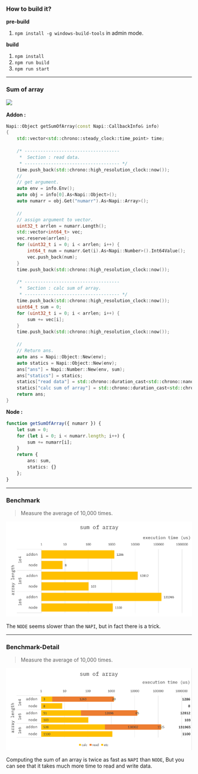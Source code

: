 ### How to build it?

**pre-build**

1. `npm install -g windows-build-tools` in admin mode.

**build**

1. `npm install`
2. `npm run build`
3. `npm run start`

---

### Sum of array

![](./images/summation-general-formular.png)

**Addon :**

```cpp
Napi::Object getSumOfArray(const Napi::CallbackInfo& info)
{
    std::vector<std::chrono::steady_clock::time_point> time;

    /* ------------------------------------
     *  Section : read data.
     * ------------------------------------ */
    time.push_back(std::chrono::high_resolution_clock::now());
    //
    // get argument.
    auto env = info.Env();
    auto obj = info[0].As<Napi::Object>();
    auto numarr = obj.Get("numarr").As<Napi::Array>();

    //
    // assign argument to vector.
    uint32_t arrlen = numarr.Length();
    std::vector<int64_t> vec;
    vec.reserve(arrlen);
    for (uint32_t i = 0; i < arrlen; i++) {
        int64_t num = numarr.Get(i).As<Napi::Number>().Int64Value();
        vec.push_back(num);
    }
    time.push_back(std::chrono::high_resolution_clock::now());

    /* ------------------------------------
     *  Section : calc sum of array.
     * ------------------------------------ */
    time.push_back(std::chrono::high_resolution_clock::now());
    uint64_t sum = 0;
    for (uint32_t i = 0; i < arrlen; i++) {
        sum += vec[i];
    }
    time.push_back(std::chrono::high_resolution_clock::now());

    //
    // Return ans.
    auto ans = Napi::Object::New(env);
    auto statics = Napi::Object::New(env);
    ans["ans"] = Napi::Number::New(env, sum);
    ans["statics"] = statics;
    statics["read data"] = std::chrono::duration_cast<std::chrono::nanoseconds>(time[1] - time[0]).count();
    statics["calc sum of array"] = std::chrono::duration_cast<std::chrono::nanoseconds>(time[3] - time[2]).count();
    return ans;
}
```

**Node :**

```ts
function getSumOfArray({ numarr }) {
    let sum = 0;
    for (let i = 0; i < numarr.length; i++) {
        sum += numarr[i];
    }
    return {
        ans: sum,
        statics: {}
    };
}
```

---

### Benchmark

> Measure the average of 10,000 times.

![](./resource/benchmark.png)

The `NODE` seems slower than the `NAPI`, but in fact there is a trick.

---

### Benchmark-Detail

> Measure the average of 10,000 times.

![](./resource/benchmark-detail.png)

Computing the sum of an array is twice as fast as `NAPI` than `NODE`,
But you can see that it takes much more time to read and write data.
